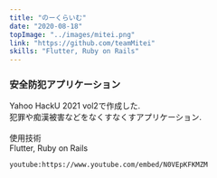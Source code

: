 ```yaml
---
title: "のーくらいむ"
date: "2020-08-18"
topImage: "../images/mitei.png"
link: "https://github.com/teamMitei"
skills: "Flutter, Ruby on Rails"
---
```


### 安全防犯アプリケーション

Yahoo HackU 2021 vol2で作成した.<br>
犯罪や痴漢被害などをなくすなくすアプリケーション.<br>
<br>
使用技術<br>Flutter, Ruby on Rails

`youtube:https://www.youtube.com/embed/N0VEpKFKMZM`